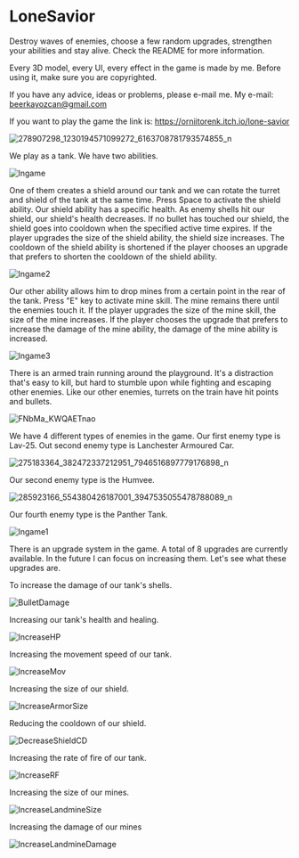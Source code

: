 # LoneSavior
Destroy waves of enemies, choose a few random upgrades, strengthen your abilities and stay alive. Check the README for more information.

Every 3D model, every UI, every effect in the game is made by me.
Before using it, make sure you are copyrighted. 

If you have any advice, ideas or problems, please e-mail me. My e-mail: beerkayozcan@gmail.com

If you want to play the game the link is: https://orniitorenk.itch.io/lone-savior

![278907298_1230194571099272_6163708781793574855_n](https://user-images.githubusercontent.com/77323644/186819734-c1072f74-d6e1-499d-a96c-a2fe544897e2.jpg)

We play as a tank. We have two abilities.

![Ingame](https://user-images.githubusercontent.com/77323644/186807869-12d6ef3f-2d58-45ef-9d65-9ae4b82cc713.jpg)

One of them creates a shield around our tank and we can rotate the turret and shield of the tank at the same time.
Press Space to activate the shield ability.
Our shield ability has a specific health. As enemy shells hit our shield, our shield's health decreases. If no bullet has touched our shield, the shield goes into cooldown when the specified active time expires.
If the player upgrades the size of the shield ability, the shield size increases.
The cooldown of the shield ability is shortened if the player chooses an upgrade that prefers to shorten the cooldown of the shield ability.


![Ingame2](https://user-images.githubusercontent.com/77323644/186809029-53f39436-707e-469f-b6e3-b31d3f4574ae.jpg)

Our other ability allows him to drop mines from a certain point in the rear of the tank.
Press "E" key to activate mine skill.
The mine remains there until the enemies touch it.
If the player upgrades the size of the mine skill, the size of the mine increases.
If the player chooses the upgrade that prefers to increase the damage of the mine ability, the damage of the mine ability is increased.

![Ingame3](https://user-images.githubusercontent.com/77323644/186813839-59415fac-d074-4f07-abc5-c7f1cd2d68f8.jpg)

There is an armed train running around the playground. It's a distraction that's easy to kill, but hard to stumble upon while fighting and escaping other enemies.
Like our other enemies, turrets on the train have hit points and bullets.

![FNbMa_KWQAETnao](https://user-images.githubusercontent.com/77323644/186816573-eb9b7d1d-3479-4565-b391-cfbb1fe2d997.jpeg)

We have 4 different types of enemies in the game.
Our first enemy type is Lav-25. 
Out second enemy type is Lanchester Armoured Car.

![275183364_382472337212951_7946516897779176898_n](https://user-images.githubusercontent.com/77323644/186818270-b8165efc-594f-46c4-a3aa-6e65eef0363c.jpg)

Our second enemy type is the Humvee.

![285923166_554380426187001_3947535055478788089_n](https://user-images.githubusercontent.com/77323644/186818957-8a6c891c-f602-4dc2-a088-654570078f1c.jpg)

Our fourth enemy type is the Panther Tank.

![Ingame1](https://user-images.githubusercontent.com/77323644/186809862-1d8158ec-4bdf-45bb-bf63-07f8744ef9f5.jpg)

There is an upgrade system in the game. A total of 8 upgrades are currently available. In the future I can focus on increasing them. Let's see what these upgrades are.

To increase the damage of our tank's shells.

![BulletDamage](https://user-images.githubusercontent.com/77323644/186810816-5bdd33f4-c097-4f66-9b1e-430594437dee.jpg)

Increasing our tank's health and healing.

![IncreaseHP](https://user-images.githubusercontent.com/77323644/186810913-190fefd8-a54c-4e4a-86dd-9bca79199807.jpg)

Increasing the movement speed of our tank.

![IncreaseMov](https://user-images.githubusercontent.com/77323644/186810965-2b8713b2-054f-4693-a95f-669b60b8665f.jpg)

Increasing the size of our shield.

![IncreaseArmorSize](https://user-images.githubusercontent.com/77323644/186811026-19ce4494-a05f-4d68-8333-243525ca28cb.jpg)

Reducing the cooldown of our shield.

![DecreaseShieldCD](https://user-images.githubusercontent.com/77323644/186811069-ea5ca7c3-3137-40bf-a0c9-3a0954d03a70.jpg)

Increasing the rate of fire of our tank.

![IncreaseRF](https://user-images.githubusercontent.com/77323644/186811135-0fc915ef-15ff-45dc-af36-12118acd5697.jpg)

Increasing the size of our mines.

![IncreaseLandmineSize](https://user-images.githubusercontent.com/77323644/186811209-6911badf-4661-4126-9012-76f8e8629715.jpg)

Increasing the damage of our mines

![IncreaseLandmineDamage](https://user-images.githubusercontent.com/77323644/186811252-6e39bfa0-65da-4554-83d4-bfa96ff6b8b3.jpg)

